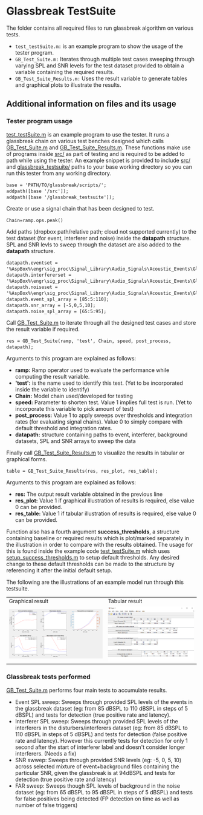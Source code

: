 # Glassbreak TestSuite

The folder contains all required files to run glassbreak algorithm on various tests.
* `test_testSuite.m:` is an example program to show the usage of the tester program. 
* `GB_Test_Suite.m:` Iterates through multiple test cases sweeping through varying SPL and SNR levels for the test dataset provided to obtain a variable
containing the required results. 
* `GB_Test_Suite_Results.m:` Uses the result variable to generate tables and graphical plots to illustrate the results. 


## Additional information on files and its usage

### Tester program usage
[test_testSuite.m](test_testSuite.m) is an example program to use the tester. It runs a glassbreak chain on various test benches designed which calls [GB_Test_Suite.m](GB_Test_Suite.m) and [GB_Test_Suite_Results.m](GB_Test_Suite_Results.m). These functions make use of programs inside [src/](../src/) as part of testing and is required to be added to path while using the tester. An example snippet is provided to include [src/](../src/) and [glassbreak_testsuite/](../glassbreak_testsuite/) paths to your base working directory so you can run this tester from any working directory.

```
base = 'PATH/TO/glassbreak/scripts/';
addpath([base '/src']);
addpath([base '/glassbreak_testsuite']);
```

Create or use a signal chain that has been designed to test.
```
Chain=ramp.ops.peak()
``` 

Add paths (dropbox path/relative path; cloud not supported currently) to the test dataset (for event, interferer and noise) inside the **datapath** structure. SPL and SNR levls to sweep through the dataset are also added to the **datapath** structure.
```
datapath.eventset = '%AspBox%\engr\sig_proc\Signal_Library\Audio_Signals\Acoustic_Events\Glass_Break\Dataset\test_dataset_glassbreak.json';
datapath.interfererset = '%AspBox%\engr\sig_proc\Signal_Library\Audio_Signals\Acoustic_Events\Glass_Break\Dataset\test_dataset_disturbers.json';
datapath.noiseset = '%AspBox%\engr\sig_proc\Signal_Library\Audio_Signals\Acoustic_Events\Glass_Break\Dataset\test_dataset_background.json';
datapath.event_spl_array = [85:5:110];
datapath.snr_array = [-5,0,5,10];
datapath.noise_spl_array = [65:5:95];
```
Call [GB_Test_Suite.m](GB_Test_Suite.m) to iterate through all the designed test cases and store the result variable if required. 

```
res = GB_Test_Suite(ramp, 'test', Chain, speed, post_process, datapath);
```

Arguments to this program are explained as follows:
 * **ramp:** Ramp operator used to evaluate the performance while computing the result variable. 
 * **'test':** is the name used to identify this test. (Yet to be incorporated inside the variable to identify) 
 * **Chain:** Model chain used/developed for testing 
 * **speed:** Parameter to shorten test. Value 1 implies full test is run. (Yet to incorporate this variable to pick amount of test) 
 * **post_process:** Value 1 to apply sweeps over thresholds and integration rates (for evaluating signal chains). Value 0 to simply compare with default threshold and integration rates. 
 * **datapath:** structure containing paths to event, interferer, background datasets, SPL and SNR arrays to sweep the data 

Finally call [GB_Test_Suite_Results.m](GB_Test_Suite_Results.m) to visualize the results in tabular or graphical forms. 

```
table = GB_Test_Suite_Results(res, res_plot, res_table);
```

Arguments to this program are explained as follows:
 * **res:** The output result variable obtained in the previous line 
 * **res_plot:** Value 1 if graphical illustration of results is required, else value 0 can be provided. 
 * **res_table:** Value 1 if tabular illustration of results is required, else value 0 can be provided. 

Function also has a fourth argument **success_thresholds**, a structure containing baseline or required results which is plot/marked separately in the illustration in order to compare with the results obtained. The usage for this is found inside the example code [test_testSuite.m](test_testSuite.m) which uses [setup_success_thresholds.m](setup_success_thresholds.m) to setup default thresholds. Any desired change to these default thresholds can be made to the structure by referencing it after the initial default setup. 

The following are the illustrations of an example model run through this testsuite. 

<table>
  <tr>
    <td>Graphical result</td>
     <td>Tabular result</td>
  </tr>
  <tr>
    <td><img src="eg_plot_image.PNG"></td>
    <td><img src="eg_table_image.PNG"></td>
  </tr>
 </table>

### Glassbreak tests performed
[GB_Test_Suite.m](GB_Test_Suite.m) performs four main tests to accumulate results.
- Event SPL sweep: Sweeps through provided SPL levels of the events in the glassbreak dataset (eg: from 85 dBSPL to 110 dBSPL in steps of 5 dBSPL) and tests for detection (true positive rate and latency).
- Interferer SPL sweep: Sweeps through provided SPL levels of the interferers in the disturbers/interferers dataset (eg: from 85 dBSPL to 110 dBSPL in steps of 5 dBSPL) and tests for detection (false positive rate and latency). However this currently tests for detection for only 1 second after the start of interferer label and doesn't consider longer interferers. (Needs a fix)
- SNR swwep: Sweeps through provided SNR levels (eg: -5, 0, 5, 10) across selected mixture of event+background files containing the particular SNR, given the glassbreak is at 94dBSPL and tests for detection (true positive rate and latency)
- FAR sweep: Sweeps though SPL levels of background in the noise dataset (eg: from 65 dBSPL to 95 dBSPL in steps of 5 dBSPL) and tests for false positives being detected (FP detection on time as well as number of false triggers) 
